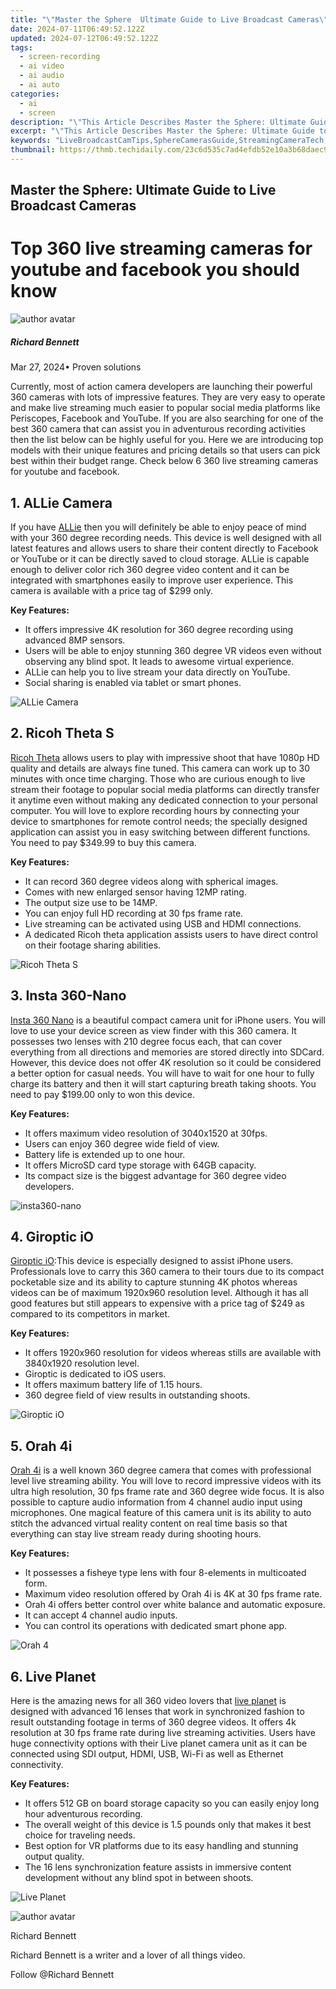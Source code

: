 ```yaml
---
title: "\"Master the Sphere  Ultimate Guide to Live Broadcast Cameras\""
date: 2024-07-11T06:49:52.122Z
updated: 2024-07-12T06:49:52.122Z
tags: 
  - screen-recording
  - ai video
  - ai audio
  - ai auto
categories: 
  - ai
  - screen
description: "\"This Article Describes Master the Sphere: Ultimate Guide to Live Broadcast Cameras\""
excerpt: "\"This Article Describes Master the Sphere: Ultimate Guide to Live Broadcast Cameras\""
keywords: "LiveBroadcastCamTips,SphereCamerasGuide,StreamingCameraTech,BroadcastSetupSteps,CameraLiveSetUp,BroadcastLiveEquip,TVSphereCamExpertise"
thumbnail: https://thmb.techidaily.com/23c6d535c7ad4efdb52e10a3b68daec9ba5e42c7de8a668e1d922d4dde09167a.jpg
---
```


## Master the Sphere: Ultimate Guide to Live Broadcast Cameras

# Top 360 live streaming cameras for youtube and facebook you should know

![author avatar](https://images.wondershare.com/filmora/article-images/richard-bennett.jpg)

##### Richard Bennett

 Mar 27, 2024• Proven solutions

Currently, most of action camera developers are launching their powerful 360 cameras with lots of impressive features. They are very easy to operate and make live streaming much easier to popular social media platforms like Periscopes, Facebook and YouTube. If you are also searching for one of the best 360 camera that can assist you in adventurous recording activities then the list below can be highly useful for you. Here we are introducing top models with their unique features and pricing details so that users can pick best within their budget range. Check below 6 360 live streaming cameras for youtube and facebook.

## 1\. ALLie Camera

If you have [ALLie](https://allie.camera/) then you will definitely be able to enjoy peace of mind with your 360 degree recording needs. This device is well designed with all latest features and allows users to share their content directly to Facebook or YouTube or it can be directly saved to cloud storage. ALLie is capable enough to deliver color rich 360 degree video content and it can be integrated with smartphones easily to improve user experience. This camera is available with a price tag of $299 only.

**Key Features:**

* It offers impressive 4K resolution for 360 degree recording using advanced 8MP sensors.
* Users will be able to enjoy stunning 360 degree VR videos even without observing any blind spot. It leads to awesome virtual experience.
* ALLie can help you to live stream your data directly on YouTube.
* Social sharing is enabled via tablet or smart phones.

![ALLie Camera](https://images.wondershare.com/filmora/article-images/allie-camera.jpg)

## 2\. Ricoh Theta S

[Ricoh Theta](https://theta360.com/en/about/theta/s.html) allows users to play with impressive shoot that have 1080p HD quality and details are always fine tuned. This camera can work up to 30 minutes with once time charging. Those who are curious enough to live stream their footage to popular social media platforms can directly transfer it anytime even without making any dedicated connection to your personal computer. You will love to explore recording hours by connecting your device to smartphones for remote control needs; the specially designed application can assist you in easy switching between different functions. You need to pay $349.99 to buy this camera.

**Key Features:**

* It can record 360 degree videos along with spherical images.
* Comes with new enlarged sensor having 12MP rating.
* The output size use to be 14MP.
* You can enjoy full HD recording at 30 fps frame rate.
* Live streaming can be activated using USB and HDMI connections.
* A dedicated Ricoh theta application assists users to have direct control on their footage sharing abilities.

![Ricoh Theta S](https://images.wondershare.com/filmora/article-images/ricoh-theta-s.jpg)

## 3\. Insta 360-Nano

[Insta 360 Nano](https://www.insta360.com/product/insta360-nano/) is a beautiful compact camera unit for iPhone users. You will love to use your device screen as view finder with this 360 camera. It possesses two lenses with 210 degree focus each, that can cover everything from all directions and memories are stored directly into SDCard. However, this device does not offer 4K resolution so it could be considered a better option for casual needs. You will have to wait for one hour to fully charge its battery and then it will start capturing breath taking shoots. You need to pay $199.00 only to won this device.

**Key Features:**

* It offers maximum video resolution of 3040x1520 at 30fps.
* Users can enjoy 360 degree wide field of view.
* Battery life is extended up to one hour.
* It offers MicroSD card type storage with 64GB capacity.
* Its compact size is the biggest advantage for 360 degree video developers.

![insta360-nano](https://images.wondershare.com/filmora/article-images/insta360-nano.jpg)

## 4\. Giroptic iO

[Giroptic iO](https://www.giroptic.com/us/en/giroptic-io):This device is especially designed to assist iPhone users. Professionals love to carry this 360 camera to their tours due to its compact pocketable size and its ability to capture stunning 4K photos whereas videos can be of maximum 1920x960 resolution level. Although it has all good features but still appears to expensive with a price tag of $249 as compared to its competitors in market.

**Key Features:**

* It offers 1920x960 resolution for videos whereas stills are available with 3840x1920 resolution level.
* Giroptic is dedicated to iOS users.
* It offers maximum battery life of 1.15 hours.
* 360 degree field of view results in outstanding shoots.

![Giroptic iO](https://images.wondershare.com/filmora/article-images/giroptic-io.jpg)

## 5\. Orah 4i

[Orah 4i](https://www.orah.co/order/) is a well known 360 degree camera that comes with professional level live streaming ability. You will love to record impressive videos with its ultra high resolution, 30 fps frame rate and 360 degree wide focus. It is also possible to capture audio information from 4 channel audio input using microphones. One magical feature of this camera unit is its ability to auto stitch the advanced virtual reality content on real time basis so that everything can stay live stream ready during shooting hours.

**Key Features:**

* It possesses a fisheye type lens with four 8-elements in multicoated form.
* Maximum video resolution offered by Orah 4i is 4K at 30 fps frame rate.
* Orah 4i offers better control over white balance and automatic exposure.
* It can accept 4 channel audio inputs.
* You can control its operations with dedicated smart phone app.

![Orah 4](https://images.wondershare.com/filmora/article-images/orah-4.jpg)

## 6\. Live Planet

Here is the amazing news for all 360 video lovers that [live planet](https://www.liveplanet.net/) is designed with advanced 16 lenses that work in synchronized fashion to result outstanding footage in terms of 360 degree videos. It offers 4k resolution at 30 fps frame rate during live streaming activities. Users have huge connectivity options with their Live planet camera unit as it can be connected using SDI output, HDMI, USB, Wi-Fi as well as Ethernet connectivity.

**Key Features:**

* It offers 512 GB on board storage capacity so you can easily enjoy long hour adventurous recording.
* The overall weight of this device is 1.5 pounds only that makes it best choice for traveling needs.
* Best option for VR platforms due to its easy handling and stunning output quality.
* The 16 lens synchronization feature assists in immersive content development without any blind spot in between shoots.

![Live Planet](https://images.wondershare.com/filmora/article-images/live-planet.jpg)

![author avatar](https://images.wondershare.com/filmora/article-images/richard-bennett.jpg)

Richard Bennett

Richard Bennett is a writer and a lover of all things video.

Follow @Richard Bennett


<ins class="adsbygoogle"
     style="display:block"
     data-ad-format="autorelaxed"
     data-ad-client="ca-pub-7571918770474297"
     data-ad-slot="1223367746"></ins>



<ins class="adsbygoogle"
     style="display:block"
     data-ad-client="ca-pub-7571918770474297"
     data-ad-slot="8358498916"
     data-ad-format="auto"
     data-full-width-responsive="true"></ins>






